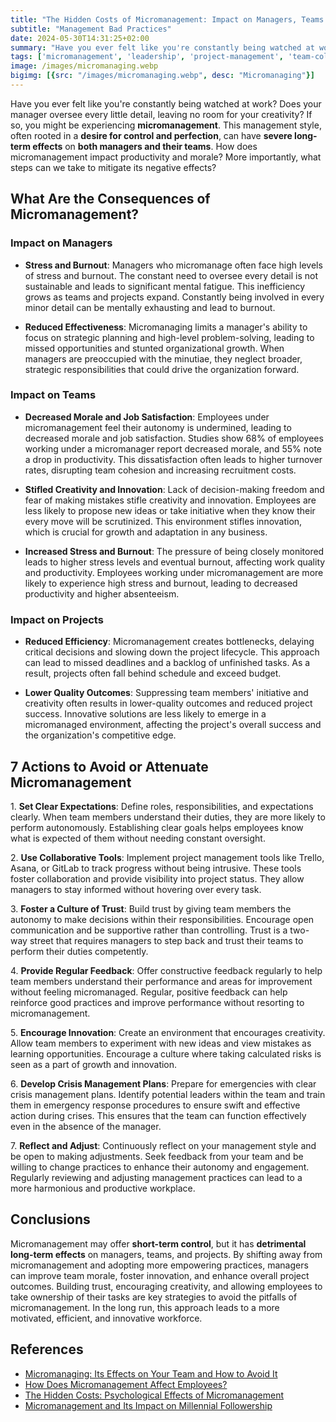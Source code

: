 ```yaml
---
title: "The Hidden Costs of Micromanagement: Impact on Managers, Teams and Projects"
subtitle: "Management Bad Practices"
date: 2024-05-30T14:31:25+02:00
summary: "Have you ever felt like you're constantly being watched at work? Does your manager oversee every little detail, leaving no room for your creativity? If so, you might be experiencing micromanagement. This management style, often rooted in a desire for control and perfection, can have severe long-term effects on both managers and their teams. How does micromanagement impact productivity and morale? More importantly, what steps can we take to mitigate its negative effects?"
tags: ['micromanagement', 'leadership', 'project-management', 'team-collaboration', 'team-culture']
image: /images/micromanaging.webp
bigimg: [{src: "/images/micromanaging.webp", desc: "Micromanaging"}]
---
```


Have you ever felt like you're constantly being watched at work? Does your manager oversee every little detail, leaving no room for your creativity? If so, you might be experiencing **micromanagement**. This management style, often rooted in a **desire for control and perfection**, can have **severe long-term effects** on **both managers and their teams**. How does micromanagement impact productivity and morale? More importantly, what steps can we take to mitigate its negative effects?

## What Are the Consequences of Micromanagement?

### Impact on Managers

- **Stress and Burnout**: Managers who micromanage often face high levels of stress and burnout. The constant need to oversee every detail is not sustainable and leads to significant mental fatigue. This inefficiency grows as teams and projects expand. Constantly being involved in every minor detail can be mentally exhausting and lead to burnout.

- **Reduced Effectiveness**: Micromanaging limits a manager's ability to focus on strategic planning and high-level problem-solving, leading to missed opportunities and stunted organizational growth. When managers are preoccupied with the minutiae, they neglect broader, strategic responsibilities that could drive the organization forward.

### Impact on Teams

- **Decreased Morale and Job Satisfaction**: Employees under micromanagement feel their autonomy is undermined, leading to decreased morale and job satisfaction. Studies show 68% of employees working under a micromanager report decreased morale, and 55% note a drop in productivity. This dissatisfaction often leads to higher turnover rates, disrupting team cohesion and increasing recruitment costs.

- **Stifled Creativity and Innovation**: Lack of decision-making freedom and fear of making mistakes stifle creativity and innovation. Employees are less likely to propose new ideas or take initiative when they know their every move will be scrutinized. This environment stifles innovation, which is crucial for growth and adaptation in any business.

- **Increased Stress and Burnout**: The pressure of being closely monitored leads to higher stress levels and eventual burnout, affecting work quality and productivity. Employees working under micromanagement are more likely to experience high stress and burnout, leading to decreased productivity and higher absenteeism.

### Impact on Projects

- **Reduced Efficiency**: Micromanagement creates bottlenecks, delaying critical decisions and slowing down the project lifecycle. This approach can lead to missed deadlines and a backlog of unfinished tasks. As a result, projects often fall behind schedule and exceed budget.

- **Lower Quality Outcomes**: Suppressing team members' initiative and creativity often results in lower-quality outcomes and reduced project success. Innovative solutions are less likely to emerge in a micromanaged environment, affecting the project's overall success and the organization's competitive edge.

## 7 Actions to Avoid or Attenuate Micromanagement

1\. **Set Clear Expectations**: Define roles, responsibilities, and expectations clearly. When team members understand their duties, they are more likely to perform autonomously. Establishing clear goals helps employees know what is expected of them without needing constant oversight.

2\. **Use Collaborative Tools**: Implement project management tools like Trello, Asana, or GitLab to track progress without being intrusive. These tools foster collaboration and provide visibility into project status. They allow managers to stay informed without hovering over every task.

3\. **Foster a Culture of Trust**: Build trust by giving team members the autonomy to make decisions within their responsibilities. Encourage open communication and be supportive rather than controlling. Trust is a two-way street that requires managers to step back and trust their teams to perform their duties competently.

4\. **Provide Regular Feedback**: Offer constructive feedback regularly to help team members understand their performance and areas for improvement without feeling micromanaged. Regular, positive feedback can help reinforce good practices and improve performance without resorting to micromanagement.

5\. **Encourage Innovation**: Create an environment that encourages creativity. Allow team members to experiment with new ideas and view mistakes as learning opportunities. Encourage a culture where taking calculated risks is seen as a part of growth and innovation.

6\. **Develop Crisis Management Plans**: Prepare for emergencies with clear crisis management plans. Identify potential leaders within the team and train them in emergency response procedures to ensure swift and effective action during crises. This ensures that the team can function effectively even in the absence of the manager.

7\. **Reflect and Adjust**: Continuously reflect on your management style and be open to making adjustments. Seek feedback from your team and be willing to change practices to enhance their autonomy and engagement. Regularly reviewing and adjusting management practices can lead to a more harmonious and productive workplace.

## Conclusions

Micromanagement may offer **short-term control**, but it has **detrimental long-term effects** on managers, teams, and projects. By shifting away from micromanagement and adopting more empowering practices, managers can improve team morale, foster innovation, and enhance overall project outcomes. Building trust, encouraging creativity, and allowing employees to take ownership of their tasks are key strategies to avoid the pitfalls of micromanagement. In the long run, this approach leads to a more motivated, efficient, and innovative workforce.

## References

- [Micromanaging: Its Effects on Your Team and How to Avoid It](https://www.prevuehr.com/resources/insights/micromanaging-its-effects-on-your-team-and-how-to-avoid-it/)
- [How Does Micromanagement Affect Employees?](https://blog.ttisi.com/how-does-micromanagement-affect-employees)
- [The Hidden Costs: Psychological Effects of Micromanagement](https://interobservers.com/psychological-effects-of-micromanagement/)
- [Micromanagement and Its Impact on Millennial Followership](https://www.emerald.com/insight/content/doi/10.1108/JKM-01-2020-0044/full/html)
